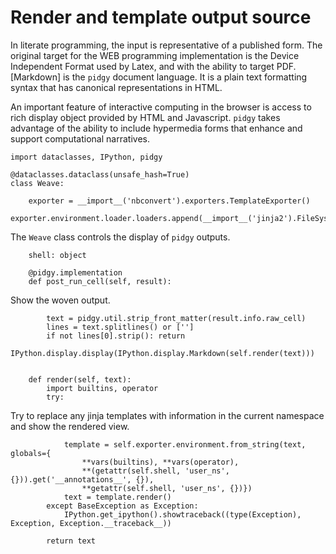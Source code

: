 # Render and template output source

In literate programming, the input is representative of a published form. The original target for the WEB programming
implementation is the Device Independent Format used by Latex, and with the ability to target PDF. [Markdown] is
the `pidgy` document language. It is a plain text formatting syntax that has canonical representations in HTML.

An important feature of interactive computing in the browser is access to rich display object provided by
HTML and Javascript. `pidgy` takes advantage of the ability to include hypermedia forms that enhance and
support computational narratives.

    import dataclasses, IPython, pidgy

    @dataclasses.dataclass(unsafe_hash=True)
    class Weave:

        exporter = __import__('nbconvert').exporters.TemplateExporter()
        exporter.environment.loader.loaders.append(__import__('jinja2').FileSystemLoader('.'))

The `Weave` class controls the display of `pidgy` outputs.

        shell: object

        @pidgy.implementation
        def post_run_cell(self, result):

Show the woven output.

            text = pidgy.util.strip_front_matter(result.info.raw_cell)
            lines = text.splitlines() or ['']
            if not lines[0].strip(): return
            IPython.display.display(IPython.display.Markdown(self.render(text)))


        def render(self, text):
            import builtins, operator
            try:

Try to replace any jinja templates with information in the current namespace
and show the rendered view.

                template = self.exporter.environment.from_string(text, globals={
                    **vars(builtins), **vars(operator),
                    **(getattr(self.shell, 'user_ns', {})).get('__annotations__', {}),
                    **getattr(self.shell, 'user_ns', {})})
                text = template.render()
            except BaseException as Exception:
                IPython.get_ipython().showtraceback((type(Exception), Exception, Exception.__traceback__))

            return text
